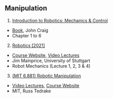 ## Manipulation
1. [Introduction to Robotics: Mechanics & Control](./Introduction_to_Robotics_Mechanics_and_Control.md)
  - [Book](http://www.mech.sharif.ir/c/document_library/get_file?uuid=5a4bb247-1430-4e46-942c-d692dead831f&groupId=14040), John Craig
  - Chapter 1 to 6

2. [Robotics [2021]]()
  - [Course Website](https://ipvs.informatik.uni-stuttgart.de/mlr/robotics-ss21/), [Video Lectures](https://www.youtube.com/playlist?list=PLG_JdDnkEdEEGYM6F3xzArXulH10YyRPI)
  - Jim Mainprice, University of Stuttgart
  - Robot Mechanics (Lecture 1, 2, 3 & 4)

3. [(MIT 6.881) Robotic Manipulation]()
  - [Video Lectures](https://www.youtube.com/playlist?list=PLJ1irQf_w7MGYqbTmOKdE0CgVSQThfzVI), [Course Website](http://manipulation.csail.mit.edu/)
  - MIT, Russ Tedrake
